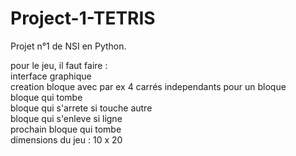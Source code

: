 # Project-1-TETRIS

Projet n°1 de NSI en Python.

pour le jeu, il faut faire :
  <br>interface graphique
  <br> creation bloque avec par ex 4 carrés independants pour un bloque
  <br>bloque qui tombe 
  <br> bloque qui s'arrete si touche autre
  <br>bloque qui s'enleve si ligne
  <br>prochain bloque qui tombe
  <br>dimensions du jeu : 10 x 20
